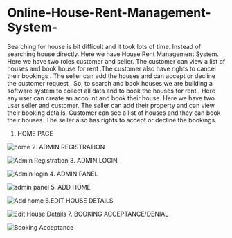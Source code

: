 # Online-House-Rent-Management-System-
Searching for house is bit difficult and it took lots of time. Instead of searching house directly. Here we have House Rent Management System.
Here we have two roles customer and seller.
The customer can view a list of houses and book house for rent .The customer also have
rights to cancel their bookings . The seller can add the houses and can accept or decline the
customer request .
So, to search and book houses we are building a software system to collect all data and to
book the houses for rent . 
Here any user can create an account and book their house.
Here we have two user seller and customer. The seller can
add their property and can view their booking details.
Customer can see a list of houses and they can book their
houses. The seller also has rights to accept or
decline the bookings.

 1. HOME PAGE
 
 ![home](https://user-images.githubusercontent.com/60132451/119530754-f0f5f500-bda0-11eb-8fd5-1dbf92406281.png)
 2. ADMIN REGISTRATION
 
 ![Admin Registration](https://user-images.githubusercontent.com/60132451/119531875-facc2800-bda1-11eb-9baa-1e8d91dc42e0.png)
 3. ADMIN LOGIN
 
 ![Admin login](https://user-images.githubusercontent.com/60132451/119531501-9d37db80-bda1-11eb-9aea-7f4aab392655.png)
 4. ADMIN PANEL
 
![admin panel](https://user-images.githubusercontent.com/60132451/119531805-ea1bb200-bda1-11eb-9d4d-7f5a7b240007.png)
 5. ADD HOME

![Add home](https://user-images.githubusercontent.com/60132451/119531847-f43db080-bda1-11eb-83b2-51e1893fc303.png)
 6.EDIT HOUSE DETAILS
 
![Edit House Details](https://user-images.githubusercontent.com/60132451/119531969-133c4280-bda2-11eb-98fe-807dd93449ad.png)
 7. BOOKING ACCEPTANCE/DENIAL

![Booking Acceptance](https://user-images.githubusercontent.com/60132451/119532003-1d5e4100-bda2-11eb-851a-7a70954a0c14.png)

